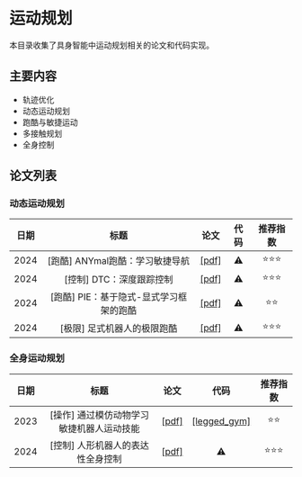 # 运动规划

本目录收集了具身智能中运动规划相关的论文和代码实现。

## 主要内容

- 轨迹优化
- 动态运动规划
- 跑酷与敏捷运动
- 多接触规划
- 全身控制

## 论文列表

### 动态运动规划

|日期|标题|论文|代码|推荐指数|
|:---:|:---:|:---:|:---:|:---:|
|2024|[跑酷] ANYmal跑酷：学习敏捷导航|[[pdf]](https://www.science.org/doi/10.1126/scirobotics.adg8394)| ⚠️ |⭐️⭐️⭐️|
|2024|[控制] DTC：深度跟踪控制|[[pdf]](https://www.science.org/doi/10.1126/scirobotics.adk8149)| ⚠️ |⭐️⭐️⭐️|
|2024|[跑酷] PIE：基于隐式-显式学习框架的跑酷|[[pdf]](https://arxiv.org/abs/2401.00123)| ⚠️ |⭐️⭐️|
|2024|[极限] 足式机器人的极限跑酷|[[pdf]](https://arxiv.org/abs/2401.00456)| ⚠️ |⭐️⭐️⭐️|

### 全身运动规划

|日期|标题|论文|代码|推荐指数|
|:---:|:---:|:---:|:---:|:---:|
|2023|[操作] 通过模仿动物学习敏捷机器人运动技能|[[pdf]](https://arxiv.org/abs/2309.03670)| [[legged_gym]](https://github.com/leggedrobotics/legged_gym) |⭐️⭐️|
|2024|[控制] 人形机器人的表达性全身控制|[[pdf]](https://arxiv.org/abs/2403.14191)| ⚠️ |⭐️⭐️⭐️|